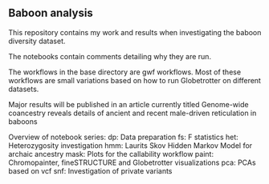 ## Baboon analysis

This repository contains my work and results when investigating the baboon diversity dataset.

The notebooks contain comments detailing why they are run.

The workflows in the base directory are gwf workflows. Most of these workflows are small variations based on how to run Globetrotter on different datasets.

Major results will be published in an article currently titled Genome-wide coancestry reveals details of ancient and recent male-driven reticulation in baboons

Overview of notebook series:
dp: Data preparation
fs: F statistics
het: Heterozygosity investigation
hmm: Laurits Skov Hidden Markov Model for archaic ancestry
mask: Plots for the callability workflow
paint: Chromopainter, fineSTRUCTURE and Globetrotter visualizations
pca: PCAs based on vcf
snf: Investigation of private variants